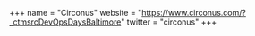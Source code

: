 +++
name = "Circonus"
website = "https://www.circonus.com/?_ctmsrcDevOpsDaysBaltimore"
twitter = "circonus"
+++